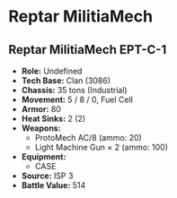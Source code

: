 # Reptar MilitiaMech
## Reptar MilitiaMech EPT-C-1
- **Role:** Undefined
- **Tech Base:** Clan (3086)
- **Chassis:** 35 tons (Industrial)
- **Movement:** 5 / 8 / 0, Fuel Cell
- **Armor:** 80
- **Heat Sinks:** 2 (2)
- **Weapons:**
  - ProtoMech AC/8 (ammo: 20)
  - Light Machine Gun × 2 (ammo: 100)
- **Equipment:**
  - CASE
- **Source:** ISP 3
- **Battle Value:** 514

